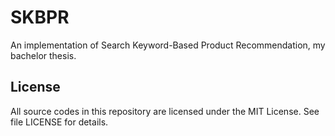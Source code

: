# SKBPR

An implementation of Search Keyword-Based Product Recommendation, my bachelor thesis.

## License

All source codes in this repository are licensed under the MIT License. See file LICENSE for details.

